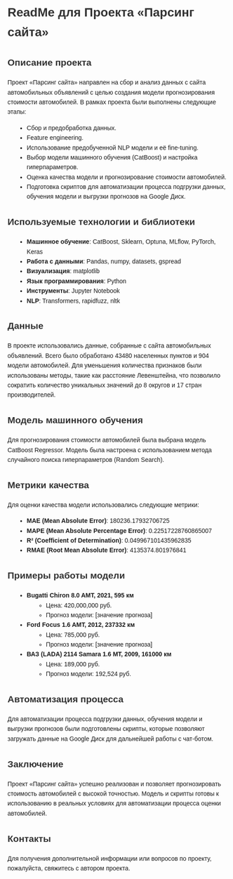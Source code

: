 <!DOCTYPE html>
<html lang="ru">
<head>
    <meta charset="UTF-8">
    <meta name="viewport" content="width=device-width, initial-scale=1.0">
    <title>ReadMe для Проекта «Парсинг сайта»</title>
    <style>
        body {
            font-family: Arial, sans-serif;
            line-height: 1.6;
            margin: 20px;
        }
        h1, h2, h3 {
            color: #333;
        }
        code {
            background-color: #f4f4f4;
            padding: 2px 4px;
            border-radius: 4px;
        }
        ul {
            margin-left: 20px;
        }
    </style>
</head>
<body>

<h1>ReadMe для Проекта «Парсинг сайта»</h1>

<h2>Описание проекта</h2>
<p>Проект «Парсинг сайта» направлен на сбор и анализ данных с сайта автомобильных объявлений с целью создания модели прогнозирования стоимости автомобилей. В рамках проекта были выполнены следующие этапы:</p>
<ul>
    <li>Сбор и предобработка данных.</li>
    <li>Feature engineering.</li>
    <li>Использование предобученной NLP модели и её fine-tuning.</li>
    <li>Выбор модели машинного обучения (CatBoost) и настройка гиперпараметров.</li>
    <li>Оценка качества модели и прогнозирование стоимости автомобилей.</li>
    <li>Подготовка скриптов для автоматизации процесса подгрузки данных, обучения модели и выгрузки прогнозов на Google Диск.</li>
</ul>

<h2>Используемые технологии и библиотеки</h2>
<ul>
    <li><strong>Машинное обучение</strong>: CatBoost, Sklearn, Optuna, MLflow, PyTorch, Keras</li>
    <li><strong>Работа с данными</strong>: Pandas, numpy, datasets, gspread</li>
    <li><strong>Визуализация</strong>: matplotlib</li>
    <li><strong>Язык программирования</strong>: Python</li>
    <li><strong>Инструменты</strong>: Jupyter Notebook</li>
    <li><strong>NLP</strong>: Transformers, rapidfuzz, nltk</li>
</ul>

<h2>Данные</h2>
<p>В проекте использовались данные, собранные с сайта автомобильных объявлений. Всего было обработано 43480 населенных пунктов и 904 модели автомобилей. Для уменьшения количества признаков были использованы методы, такие как расстояние Левенштейна, что позволило сократить количество уникальных значений до 8 округов и 17 стран производителей.</p>

<h2>Модель машинного обучения</h2>
<p>Для прогнозирования стоимости автомобилей была выбрана модель CatBoost Regressor. Модель была настроена с использованием метода случайного поиска гиперпараметров (Random Search).</p>

<h2>Метрики качества</h2>
<p>Для оценки качества модели использовались следующие метрики:</p>
<ul>
    <li><strong>MAE (Mean Absolute Error)</strong>: 180236.17932706725</li>
    <li><strong>MAPE (Mean Absolute Percentage Error)</strong>: 0.22517228760865007</li>
    <li><strong>R² (Coefficient of Determination)</strong>: 0.049967101435962835</li>
    <li><strong>RMAE (Root Mean Absolute Error)</strong>: 4135374.801976841</li>
</ul>

<h2>Примеры работы модели</h2>
<ul>
    <li><strong>Bugatti Chiron 8.0 AMT, 2021, 595 км</strong>
        <ul>
            <li>Цена: 420,000,000 руб.</li>
            <li>Прогноз модели: [значение прогноза]</li>
        </ul>
    </li>
    <li><strong>Ford Focus 1.6 AMT, 2012, 237332 км</strong>
        <ul>
            <li>Цена: 785,000 руб.</li>
            <li>Прогноз модели: [значение прогноза]</li>
        </ul>
    </li>
    <li><strong>ВАЗ (LADA) 2114 Samara 1.6 MT, 2009, 161000 км</strong>
        <ul>
            <li>Цена: 189,000 руб.</li>
            <li>Прогноз модели: 192,524 руб.</li>
        </ul>
    </li>
</ul>

<h2>Автоматизация процесса</h2>
<p>Для автоматизации процесса подгрузки данных, обучения модели и выгрузки прогнозов были подготовлены скрипты, которые позволяют загружать данные на Google Диск для дальнейшей работы с чат-ботом.</p>

<h2>Заключение</h2>
<p>Проект «Парсинг сайта» успешно реализован и позволяет прогнозировать стоимость автомобилей с высокой точностью. Модель и скрипты готовы к использованию в реальных условиях для автоматизации процесса оценки автомобилей.</p>

<h2>Контакты</h2>
<p>Для получения дополнительной информации или вопросов по проекту, пожалуйста, свяжитесь с автором проекта.</p>

</body>
</html>

